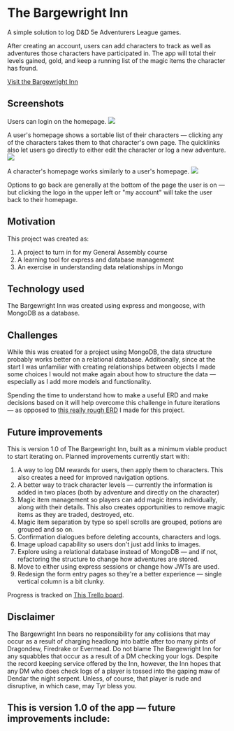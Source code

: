 # The Bargewright Inn

A simple solution to log D&D 5e Adventurers League games. 

After creating an account, users can add characters to track as well as adventures those characters have participated in. The app will total their levels gained, gold, and keep a running list of the magic items the character has found.

[Visit the Bargewright Inn](https://bargewright.herokuapp.com/)

## Screenshots

Users can login on the homepage.
![](public/images/Bargewright-login.png)

A user's homepage shows a sortable list of their characters — clicking any of the characters takes them to that character's own page. The quicklinks also let users go directly to either edit the character or log a new adventure.
![](public/images/Bargewright-user-ex.png)

A character's homepage works similarly to a user's homepage.
![](public/images/Bargewright-char-ex.png)

Options to go back are generally at the bottom of the page the user is on — but clicking the logo in the upper left or "my account" will take the user back to their homepage.

## Motivation

This project was created as:
1. A project to turn in for my General Assembly course
2. A learning tool for express and database management
3. An exercise in understanding data relationships in Mongo

## Technology used

The Bargewright Inn was created using express and mongoose, with MongoDB as a database.

## Challenges

While this was created for a project using MongoDB, the data structure probably works better on a relational database. Additionally, since at the start I was unfamiliar with creating relationships between objects I made some choices I would not make again about how to structure the data — especially as I add more models and functionality.

Spending the time to understand how to make a useful ERD and make decisions based on it will help overcome this challenge in future iterations — as opposed to [this really rough ERD](https://github.com/DigitalCharlie/bargewright/blob/main/public/images/Bargewright-erd.png) I made for this project.

## Future improvements

This is version 1.0 of The Bargewright Inn, built as a minimum viable product to start iterating on. Planned improvements currently start with:

1. A way to log DM rewards for users, then apply them to characters. This also creates a need for improved navigation options.
2. A better way to track character levels — currently the information is added in two places (both by adventure and directly on the character)
3. Magic item management so players can add magic items individually, along with their details. This also creates opportunities to remove magic items as they are traded, destroyed, etc.
4. Magic item separation by type so spell scrolls are grouped, potions are grouped and so on.
5. Confirmation dialogues before deleting accounts, characters and logs.
6. Image upload capability so users don't just add links to images.
7. Explore using a relational database instead of MongoDB — and if not, refactoring the structure to change how adventures are stored.
8. Move to either using express sessions or change how JWTs are used. 
9. Redesign the form entry pages so they're a better experience — single vertical column is a bit clunky.

Progress is tracked on [This Trello board](https://trello.com/b/EnUd1pRM/the-bargewright-inn).

## Disclaimer

The Bargewright Inn bears no responsibility for any collisions that may occur as a result of charging headlong into battle after too many pints of Dragondew, Firedrake or Evermead. Do not blame The Bargewright Inn for any squabbles that occur as a result of a DM checking your logs. Despite the record keeping service offered by the Inn, however, the Inn hopes that any DM who does check logs of a player is tossed into the gaping maw of Dendar the night serpent. Unless, of course, that player is rude and disruptive, in which case, may Tyr bless you.

This is version 1.0 of the app — future improvements include:
- 